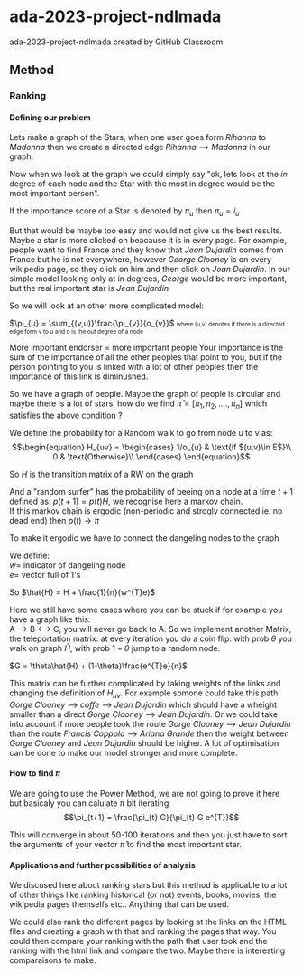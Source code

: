 # ada-2023-project-ndlmada
ada-2023-project-ndlmada created by GitHub Classroom




## Method

### Ranking 

#### Defining our problem 

Lets make a graph of the Stars, when one user goes form *Rihanna* to *Madonna* then we create a directed edge *Rihanna* --> *Madonna* in our graph.

Now when we look at the graph we could simply say "ok, lets look at the $in$ degree of each node and the Star with the most in degree would be the most important person".

If the importance score of a Star is denoted by $\pi_u$ then $\pi_u = i_{u}$

But that would be maybe too easy and would not give us the best results. Maybe a star is more clicked on beacause it is in every page. For example, people want to find France and they know that *Jean Dujardin* comes from France but he is not everywhere, however *George Clooney* is on every wikipedia page, so they click on him and then click on *Jean Dujardin*. In our simple model looking only at in degrees, *George* would be more important, but the real important star is *Jean Dujardin*

So we will look at an other more complicated model: 

$\pi_{u} = \sum_{(v,u)}\frac{\pi_{v}}{o_{v}}$ <font size="1">where (u,v) denotes if there is a directed edge form v to u and o is the out degree of a node</font>

More important endorser = more important people 
Your importance is the sum of the importance of all the other peoples that point to you, but if  the person pointing to you is linked with a lot of other peoples then the importance of this link is diminushed. 

So we have a graph of people. Maybe the graph of people is circular and maybe there is a lot of stars, how do we find $\bar{\pi} = [\pi_{1}, \pi_{2}, ...., \pi_{n}]$ which satisfies the above condition ? 

We define the probability for a Random walk to go from node u to v as:
$$\begin{equation}
  H_{uv} =
    \begin{cases}
      1/o_{u} & \text{if $(u,v)\in E$}\\
      0 & \text{Otherwise}\\
    \end{cases}       
\end{equation}$$

So $H$ is the transition matrix of a RW on the graph 

And a "random surfer" has the probability of beeing on a node at a time $t+1$ defined as:
$p(t+1) = p(t)H$, we recognise here a markov chain. <br>If this markov chain is ergodic (non-periodic and strogly connected ie. no dead end) then $p(t) \rightarrow \pi$

To make it ergodic we have to connect the dangeling nodes to the graph 

We define: 
<br>$w=$ indicator of dangeling node <br> $e=$ vector full of 1's

So $\hat{H} = H + \frac{1}{n}(w^{T}e)$

Here we still have some cases where you can be stuck if for example you have a graph like this:<br>
A --> B <--> C, you will never go back to A.
So we implement another Matrix, the teleportation matrix: at every iteration you do a coin flip: with prob $\theta$ you walk on graph $\hat{H}$, with prob $1-\theta$ jump to a random node. 

$G = \theta\hat{H} + (1-\theta)\frac{e^{T}e}{n}$

This matrix can be further complicated by taking weights of the links and changing the definition of $H_{uv}$. For example somone could take this path *Gorge Clooney* --> *coffe* --> *Jean Dujardin* which should have a wheight smaller than a direct *Gorge Clooney* --> *Jean Dujardin*. Or we could take into account if more people took the route *Gorge Clooney* --> *Jean Dujardin* than the route *Francis Coppola* --> *Ariana Grande* then the weight between *Gorge Clooney* and *Jean Dujardin* should be higher. A lot of optimisation can be done to make our model stronger and more complete. 

#### How to find $\pi$ 

We are going to use the Power Method, we are not going to prove it here but basicaly you can calulate $\pi$ bit iterating 
$$\pi_{t+1} = \frac{\pi_{t} G}{\pi_{t} G e^{T}}$$

This will converge in about 50-100 iterations and then you just have to sort the arguments of your vector $\bar{\pi}$ to find the most important star. 


#### Applications and further possibilities of analysis 

We discused here about ranking stars but this method is applicable to a lot of other things like ranking historical (or not) events, books, movies, the wikipedia pages themselfs etc.. Anything that can be used. 

We could also rank the different pages by looking at the links on the HTML files and creating a graph with that and ranking the pages that way. You could then compare your ranking with the path that user took and the ranking with the html link and compare the two. Maybe there is interesting comparaisons to make. 



